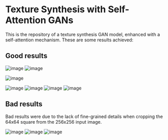 # Texture Synthesis with Self-Attention GANs

This is the repository of a texture synthesis GAN model, enhanced with a self-attention mechanism.
These are some results achieved:

## Good results
![image](https://github.com/ChiaraGiaca/TextureSAGAN/assets/77294126/64427578-cfc9-4853-b641-05fc8b308250)
![image](https://github.com/ChiaraGiaca/TextureSAGAN/assets/77294126/16224d18-1459-4a0e-98ef-72068f6565ea)

![image](https://github.com/ChiaraGiaca/TextureSAGAN/assets/77294126/766b8735-1fd7-4fe7-9e47-413bf40005e5)

![image](https://github.com/ChiaraGiaca/TextureSAGAN/assets/77294126/0417c02f-820b-4875-b238-0763f807628c)
![image](https://github.com/ChiaraGiaca/TextureSAGAN/assets/77294126/b0a405c1-b647-4cb2-945a-0041775e5fd5)
![image](https://github.com/ChiaraGiaca/TextureSAGAN/assets/77294126/91607ec9-4467-48af-86d2-f5cc907e264b)
![image](https://github.com/ChiaraGiaca/TextureSAGAN/assets/77294126/9c0ae0c2-3ab5-423d-80a7-babbd8d66670)








## Bad results
Bad results were due to the lack of fine-grained details when cropping the 64x64 square from the 256x256 input image.

![image](https://github.com/ChiaraGiaca/TextureSAGAN/assets/77294126/fa16e389-f8f7-4536-bef1-2629d800464a)
![image](https://github.com/ChiaraGiaca/TextureSAGAN/assets/77294126/c28f94fa-32fa-48f8-ae3c-a844759ead3b)
![image](https://github.com/ChiaraGiaca/TextureSAGAN/assets/77294126/681224fb-20a8-4d56-896f-f1fdbf7a9bfa)

